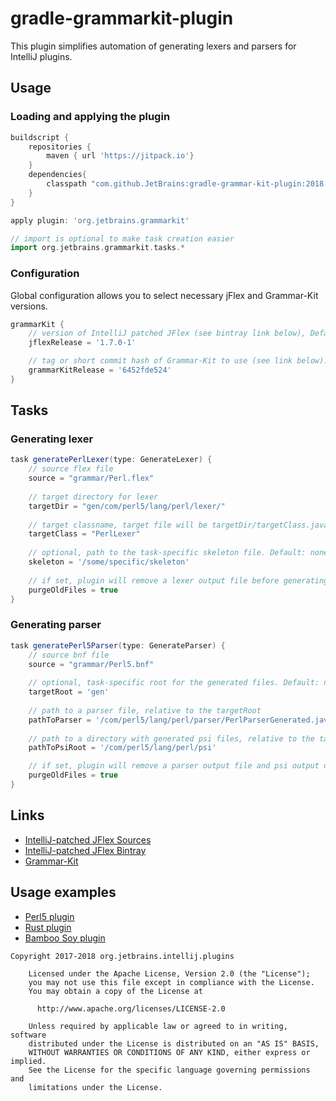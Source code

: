 # gradle-grammarkit-plugin

This plugin simplifies automation of generating lexers and parsers for IntelliJ plugins.

 
## Usage

### Loading and applying the plugin

```groovy
buildscript {
    repositories {
        maven { url 'https://jitpack.io'}
    }
    dependencies{
        classpath "com.github.JetBrains:gradle-grammar-kit-plugin:2018.1.3"
    }
}

apply plugin: 'org.jetbrains.grammarkit'

// import is optional to make task creation easier
import org.jetbrains.grammarkit.tasks.*
```

### Configuration
Global configuration allows you to select necessary jFlex and Grammar-Kit versions.
```groovy
grammarKit {
    // version of IntelliJ patched JFlex (see bintray link below), Default is 1.7.0-1 
    jflexRelease = '1.7.0-1'

    // tag or short commit hash of Grammar-Kit to use (see link below). Default is 2017.1.4
    grammarKitRelease = '6452fde524'
}
```

## Tasks
### Generating lexer
```groovy
task generatePerlLexer(type: GenerateLexer) {
    // source flex file
    source = "grammar/Perl.flex"
    
    // target directory for lexer
    targetDir = "gen/com/perl5/lang/perl/lexer/"
    
    // target classname, target file will be targetDir/targetClass.java
    targetClass = "PerlLexer"
    
    // optional, path to the task-specific skeleton file. Default: none
    skeleton = '/some/specific/skeleton'
    
    // if set, plugin will remove a lexer output file before generating new one. Default: false
    purgeOldFiles = true
}
```

### Generating parser
```groovy
task generatePerl5Parser(type: GenerateParser) {
    // source bnf file
    source = "grammar/Perl5.bnf"
    
    // optional, task-specific root for the generated files. Default: none
    targetRoot = 'gen'
    
    // path to a parser file, relative to the targetRoot  
    pathToParser = '/com/perl5/lang/perl/parser/PerlParserGenerated.java'
    
    // path to a directory with generated psi files, relative to the targetRoot 
    pathToPsiRoot = '/com/perl5/lang/perl/psi'

    // if set, plugin will remove a parser output file and psi output directory before generating new ones. Default: false
    purgeOldFiles = true
}
```

## Links

* [IntelliJ-patched JFlex Sources](https://github.com/JetBrains/intellij-deps-jflex)
* [IntelliJ-patched JFlex Bintray](https://bintray.com/jetbrains/intellij-third-party-dependencies/jflex)
* [Grammar-Kit](https://github.com/JetBrains/Grammar-Kit)

## Usage examples

* [Perl5 plugin](https://github.com/Camelcade/Perl5-IDEA/blob/master/build.gradle)
* [Rust plugin](https://github.com/intellij-rust/intellij-rust/blob/master/build.gradle.kts)
* [Bamboo Soy plugin](https://github.com/google/bamboo-soy/blob/master/build.gradle)

```
Copyright 2017-2018 org.jetbrains.intellij.plugins

    Licensed under the Apache License, Version 2.0 (the "License");
    you may not use this file except in compliance with the License.
    You may obtain a copy of the License at

      http://www.apache.org/licenses/LICENSE-2.0

    Unless required by applicable law or agreed to in writing, software
    distributed under the License is distributed on an "AS IS" BASIS,
    WITHOUT WARRANTIES OR CONDITIONS OF ANY KIND, either express or implied.
    See the License for the specific language governing permissions and
    limitations under the License.

```

